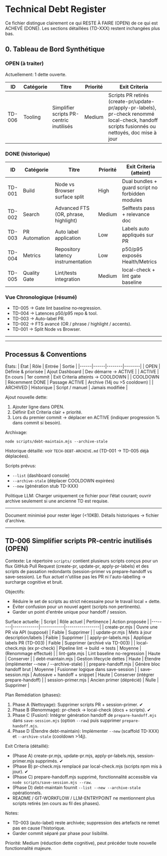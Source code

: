 # Technical Debt Register

Ce fichier distingue clairement ce qui RESTE À FAIRE (OPEN) de ce qui est ACHEVÉ (DONE). Les sections détaillées (TD-XXX) restent inchangées plus bas.

## 0. Tableau de Bord Synthétique

### OPEN (à traiter)
Actuellement: 1 dette ouverte.

| ID | Catégorie | Titre | Priorité | Exit Criteria |
|----|-----------|-------|----------|---------------|
| TD-006 | Tooling | Simplifier scripts PR-centric inutilisés | Medium | Scripts PR retirés (create-pr/update-pr/apply-pr-labels), pr-check renommé local-check, handoff scripts fusionnés ou nettoyés, doc mise à jour |

### DONE (historique)
| ID | Catégorie | Titre | Priorité | Exit Criteria (atteint) |
|----|-----------|-------|----------|-------------------------|
| TD-001 | Build | Node vs Browser surface split | High | Dual bundles + guard script no forbidden modules |
| TD-002 | Search | Advanced FTS (OR, phrase, highlight) | Medium | Selftests pass + relevance doc |
| TD-003 | PR Automation | Auto label application | Low | Labels auto appliqués sur PR |
| TD-004 | Metrics | Repository latency instrumentation | Low | p50/p95 exposés Health/Metrics |
| TD-005 | Quality Gate | Lint/tests integration | Medium | local-check + lint gate baseline |

### Vue Chronologique (résumé)
- TD-005 → Gate lint baseline no‑regression.
- TD-004 → Latences p50/p95 repo & tool.
- TD-003 → Auto-label PR.
- TD-002 → FTS avancé (OR / phrase / highlight / accents).
- TD-001 → Split Node vs Browser.

---

---
## Processus & Conventions

États:
| État | Rôle | Entrée | Sortie |
|------|------|--------|--------|
| OPEN | Définie & priorisée | Ajout Dashboard | Dev démarre → ACTIVE |
| ACTIVE | En cours | 1er commit | Exit Criteria atteints → COOLDOWN |
| COOLDOWN | Récemment DONE | Passage ACTIVE | Archive (14j ou >5 cooldown) |
| ARCHIVED | Historique | Script / manuel | Jamais modifiée |

Ajout nouvelle dette:
1. Ajouter ligne dans OPEN.
2. Définir Exit Criteria clair + priorité.
3. Lors du premier commit → déplacer en ACTIVE (indiquer progression % dans commit si besoin).

Archivage:
```
node scripts/debt-maintain.mjs --archive-stale
```

Historique détaillé: voir `TECH-DEBT-ARCHIVE.md` (TD-001 → TD-005 déjà déplacées).

Scripts prévus:
- `--list` (dashboard console)
- `--archive-stale` (déplacer COOLDOWN expirées)
- `--new` (génération stub TD-XXX)

Politique LLM: Charger uniquement ce fichier pour l’état courant; ouvrir archive seulement si une ancienne TD est requise.

---
Document minimisé pour rester léger (<10KB). Détails historiques → fichier d'archive.

---
## TD-006 Simplifier scripts PR-centric inutilisés (OPEN)
Contexte:
Le répertoire `scripts/` contient plusieurs scripts conçus pour un flux GitHub Pull Request (create-pr, update-pr, apply-pr-labels) et des scripts de passation redondants (session-primer vs prepare-handoff vs save-session). Le flux actuel n'utilise pas les PR ni l'auto-labelling → surcharge cognitive et bruit.

Objectifs:
- Réduire le set de scripts au strict nécessaire pour le travail local + dette.
- Éviter confusion pour un nouvel agent (scripts non pertinents).
- Garder un point d'entrée unique pour handoff / session.

Surface actuelle:
| Script | Rôle actuel | Pertinence | Action proposée |
|--------|-------------|------------|-----------------|
| create-pr.mjs | Ouvre une PR via API (supposé) | Faible | Supprimer |
| update-pr.mjs | Mets à jour description/labels | Faible | Supprimer |
| apply-pr-labels.mjs | Applique labels PR (TD-003) | Faible | Supprimer (archivé via TD-003) |
| local-check.mjs (ex pr-check) | Pipeline lint → build → tests | Moyenne | (Renommage effectué) |
| lint-gate.mjs | Lint baseline no-regression | Haute | Conserver |
| debt-maintain.mjs | Gestion lifecycle dettes | Haute | Étendre (implémenter --new / --archive-stale) |
| prepare-handoff.mjs | Génère bloc handoff brut | Moyenne | Fusionner logique dans save-session |
| save-session.mjs | Autosave + handoff + snippet | Haute | Conserver (intégrer prepare-handoff) |
| session-primer.mjs | Ancien primer (déprécié) | Nulle | Supprimer |

Plan Remédiation (phases):
1. Phase A (Nettoyage): Supprimer scripts PR + session-primer. ✔
2. Phase B (Renommage): pr-check → local-check (docs + scripts). ✔
3. Phase C (Fusion): Intégrer génération handoff de `prepare-handoff.mjs` dans `save-session.mjs` (option `--raw`) puis supprimer `prepare-handoff.mjs`.
4. Phase D (Étendre debt-maintain): Implémenter `--new` (scaffold TD-XXX) et `--archive-stale` (cooldown >14j).

Exit Criteria (détaillé):
- (Phase A) create-pr.mjs, update-pr.mjs, apply-pr-labels.mjs, session-primer.mjs supprimés. ✔
- (Phase B) pr-check.mjs remplacé par local-check.mjs (scripts npm mis à jour). ✔
- (Phase C) prepare-handoff.mjs supprimé, fonctionnalité accessible via `node scripts/save-session.mjs --raw`.
- (Phase D) debt-maintain fournit `--list --new --archive-stale` opérationnels.
- README / GIT-WORKFLOW / LLM-ENTRYPOINT ne mentionnent plus scripts retirés (en cours au fil des phases).

Notes:
- TD-003 (auto-label) reste archivée; suppression des artefacts ne remet pas en cause l'historique.
- Garder commit séparé par phase pour lisibilité.

Priorité: Medium (réduction dette cognitive), peut précéder toute nouvelle fonctionnalité majeure.


